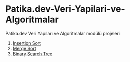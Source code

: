 # Patika.dev-Veri-Yapilari-ve-Algoritmalar
Patika.dev Veri Yapıları ve Algoritmalar modülü projeleri

1. [Insertion Sort](https://github.com/ysfarslanon/Patika.dev-Veri-Yapilari-ve-Algoritmalar/blob/main/01-Insertion-Sort.md)
2. [Merge Sort](https://github.com/ysfarslanon/Patika.dev-Veri-Yapilari-ve-Algoritmalar/blob/main/02-Merge-Sort.md)
3. [Binary Search Tree](https://github.com/ysfarslanon/Patika.dev-Veri-Yapilari-ve-Algoritmalar/blob/main/03-Binary-Search-Tree.md)
